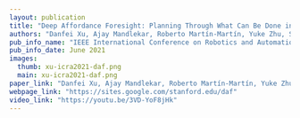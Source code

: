 ```yaml
---
layout: publication
title: "Deep Affordance Foresight: Planning Through What Can Be Done in the Future"
authors: "Danfei Xu, Ajay Mandlekar, Roberto Martín-Martín, Yuke Zhu, Silvio Savarese, Li Fei-Fei"
pub_info_name: "IEEE International Conference on Robotics and Automation (ICRA)"
pub_info_date: June 2021
images:
  thumb: xu-icra2021-daf.png
  main: xu-icra2021-daf.png
paper_link: "Danfei Xu, Ajay Mandlekar, Roberto Martín-Martín, Yuke Zhu, Silvio Savarese, Li Fei-Fei"
webpage_link: "https://sites.google.com/stanford.edu/daf"
video_link: "https://youtu.be/3VD-YoF8jHk"
---
```


